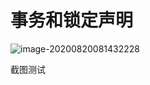 # 事务和锁定声明

![image-20200820081432228](C:\Users\Administrator\AppData\Roaming\Typora\typora-user-images\image-20200820081432228.png)

截图测试



